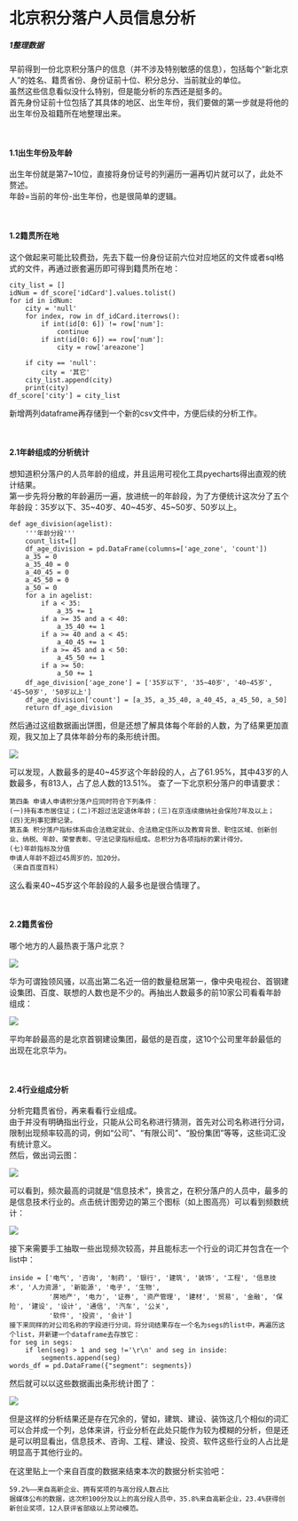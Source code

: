 <h1>北京积分落户人员信息分析</h1>
<h5>1整理数据</h5>
<p>早前得到一份北京积分落户的信息（并不涉及特别敏感的信息），包括每个“新北京人”的姓名、籍贯省份、身份证前十位、积分总分、当前就业的单位。<br>
虽然这些信息看似没什么特别，但是能分析的东西还是挺多的。<br>
首先身份证前十位包括了其具体的地区、出生年份，我们要做的第一步就是将他的出生年份及祖籍所在地整理出来。</p>
<br>
<h4>1.1出生年份及年龄</h4>
<p>出生年份就是第7~10位，直接将身份证号的列遍历一遍再切片就可以了，此处不赘述。<br>
年龄=当前的年份-出生年份，也是很简单的逻辑。</p>
<br>
<h4>1.2籍贯所在地</h4>
<p>这个做起来可能比较费劲，先去下载一份身份证前六位对应地区的文件或者sql格式的文件，再通过嵌套遍历即可得到籍贯所在地：</p>

```
city_list = []
idNum = df_score['idCard'].values.tolist()
for id in idNum:
    city = 'null'
    for index, row in df_idCard.iterrows():
        if int(id[0: 6]) != row['num']:
            continue
        if int(id[0: 6]) == row['num']:
            city = row['areazone']

    if city == 'null':
        city = '其它'
    city_list.append(city)
    print(city)
df_score['city'] = city_list
```

<p>新增两列dataframe再存储到一个新的csv文件中，方便后续的分析工作。</p>
<br>
<h4>2.1年龄组成的分析统计</h4>
<p>想知道积分落户的人员年龄的组成，并且运用可视化工具pyecharts得出直观的统计结果。<br>
第一步先将分散的年龄遍历一遍，放进统一的年龄段，为了方便统计这次分了五个年龄段：35岁以下、35~40岁、40~45岁、45~50岁、50岁以上。</p>

```
def age_division(agelist):
    '''年龄分段'''
    count_list=[]
    df_age_division = pd.DataFrame(columns=['age_zone', 'count'])
    a_35 = 0
    a_35_40 = 0
    a_40_45 = 0
    a_45_50 = 0
    a_50 = 0
    for a in agelist:
        if a < 35:
            a_35 += 1
        if a >= 35 and a < 40:
            a_35_40 += 1
        if a >= 40 and a < 45:
            a_40_45 += 1
        if a >= 45 and a < 50:
            a_45_50 += 1
        if a >= 50:
            a_50 += 1
    df_age_division['age_zone'] = ['35岁以下', '35~40岁', '40~45岁', '45~50岁', '50岁以上']
    df_age_division['count'] = [a_35, a_35_40, a_40_45, a_45_50, a_50]
    return df_age_division
```

<p>然后通过这组数据画出饼图，但是还想了解具体每个年龄的人数，为了结果更加直观，我又加上了具体年龄分布的条形统计图。</p>
<img src="https://github.com/CrazyForamenMagnum/lwy-p/blob/%E5%8C%97%E4%BA%AC%E7%A7%AF%E5%88%86%E8%90%BD%E6%88%B7%E4%BF%A1%E6%81%AF%E5%88%86%E6%9E%90/2-bjr/pic1.png"/>
<p>可以发现，人数最多的是40~45岁这个年龄段的人，占了61.95%，其中43岁的人数最多，有813人，占了总人数的13.51%。
查了一下北京积分落户的申请要求：</p>

```
第四条 申请人申请积分落户应同时符合下列条件：
(一)持有本市居住证；(二)不超过法定退休年龄；(三)在京连续缴纳社会保险7年及以上；(四)无刑事犯罪记录。
第五条 积分落户指标体系由合法稳定就业、合法稳定住所以及教育背景、职住区域、创新创业、纳税、年龄、荣誉表彰、守法记录指标组成。总积分为各项指标的累计得分。
(七)年龄指标及分值
申请人年龄不超过45周岁的，加20分。
（来自百度百科）
```

<p>这么看来40~45岁这个年龄段的人最多也是很合情理了。</p>
<br>
<h4>2.2籍贯省份</h4>
<p>哪个地方的人最热衷于落户北京？</p>
<img src="https://github.com/CrazyForamenMagnum/lwy-p/blob/%E5%8C%97%E4%BA%AC%E7%A7%AF%E5%88%86%E8%90%BD%E6%88%B7%E4%BF%A1%E6%81%AF%E5%88%86%E6%9E%90/2-bjr/pic2.png/>
<p>有一个问题让人很费解：原本是北京户口的97个北京人为何要参加积分落户，这个问题本人暂时无法查证。</p>
<br>

<h4>2.3 各企业人数统计</h4>
<p>在这里由于存在许多出现频数太少的公司，将出现频数少于10次的去掉了：</p>

```
company_group = df.groupby('unit')['id'].agg({"计数": np.size})
for index, row in company_group.iterrows():
    if row['计数'] < 10:
        company_group = company_group.drop(index)
```

<img src="https://github.com/CrazyForamenMagnum/lwy-p/blob/%E5%8C%97%E4%BA%AC%E7%A7%AF%E5%88%86%E8%90%BD%E6%88%B7%E4%BF%A1%E6%81%AF%E5%88%86%E6%9E%90/2-bjr/pic3.png"/>

<p>华为可谓独领风骚，以高出第二名近一倍的数量稳居第一，像中央电视台、首钢建设集团、百度、联想的人数也是不少的。再抽出人数最多的前10家公司看看年龄组成：</p>
<img src="https://github.com/CrazyForamenMagnum/lwy-p/blob/%E5%8C%97%E4%BA%AC%E7%A7%AF%E5%88%86%E8%90%BD%E6%88%B7%E4%BF%A1%E6%81%AF%E5%88%86%E6%9E%90/2-bjr/pic4.png"/>
<p>平均年龄最高的是北京首钢建设集团，最低的是百度，这10个公司里年龄最低的出现在北京华为。</p>
<br>
<h4>2.4行业组成分析</h4>
<p>
分析完籍贯省份，再来看看行业组成。<br>
由于并没有明确指出行业，只能从公司名称进行猜测，首先对公司名称进行分词，限制出现频率较高的词，例如“公司”、“有限公司”、“股份集团”等等，这些词汇没有统计意义。<br>
然后，做出词云图：
</p>
<img src="https://github.com/CrazyForamenMagnum/lwy-p/blob/%E5%8C%97%E4%BA%AC%E7%A7%AF%E5%88%86%E8%90%BD%E6%88%B7%E4%BF%A1%E6%81%AF%E5%88%86%E6%9E%90/2-bjr/pic5.png"/>
<p>可以看到，频次最高的词就是“信息技术”，换言之，在积分落户的人员中，最多的是信息技术行业的。点击统计图旁边的第三个图标（如上图高亮）可以看到频数统计：</p>
<img src="https://github.com/CrazyForamenMagnum/lwy-p/blob/%E5%8C%97%E4%BA%AC%E7%A7%AF%E5%88%86%E8%90%BD%E6%88%B7%E4%BF%A1%E6%81%AF%E5%88%86%E6%9E%90/2-bjr/pic6.png"/>

<p>接下来需要手工抽取一些出现频次较高，并且能标志一个行业的词汇并包含在一个list中：</p>

```
inside = ['电气', '咨询', '制药', '银行', '建筑', '装饰', '工程', '信息技术', '人力资源', '新能源', '电子', '生物',
          '房地产', '电力', '证券', '资产管理', '建材', '贸易', '金融', '保险', '建设', '设计', '通信', '汽车', '公关',
          '软件', '投资', '会计']
接下来同样的对公司名称的字段进行分词，将分词结果存在一个名为segs的list中，再遍历这个list，并新建一个dataframe去存放它：
for seg in segs:
    if len(seg) > 1 and seg !='\r\n' and seg in inside:
        segments.append(seg)
words_df = pd.DataFrame({"segment": segments})
```

<p>然后就可以以这些数据画出条形统计图了：</p>
<img src="https://github.com/CrazyForamenMagnum/lwy-p/blob/%E5%8C%97%E4%BA%AC%E7%A7%AF%E5%88%86%E8%90%BD%E6%88%B7%E4%BF%A1%E6%81%AF%E5%88%86%E6%9E%90/2-bjr/pic7.png"/>
<p>但是这样的分析结果还是存在冗余的，譬如，建筑、建设、装饰这几个相似的词汇可以合并成一个列，总体来讲，行业分析在此处只能作为较为模糊的分析，但是还是可以明显看出，信息技术、咨询、工程、建设、投资、软件这些行业的人占比是明显高于其他行业的。</p>
<p>在这里贴上一个来自百度的数据来结束本次的数据分析实验吧：</p>

```
59.2%——来自高新企业、拥有奖项的与高分段人数占比
据媒体公布的数据，这次积100分及以上的高分段人员中，35.8%来自高新企业，23.4%获得创新创业奖项，12人获评省部级以上劳动模范。
```
